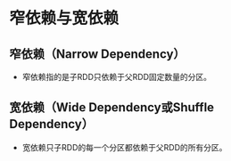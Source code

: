 # 窄依赖与宽依赖
## 窄依赖（Narrow Dependency）
- 窄依赖指的是子RDD只依赖于父RDD固定数量的分区。
## 宽依赖（Wide Dependency或Shuffle Dependency）
- 宽依赖只子RDD的每一个分区都依赖于父RDD的所有分区。